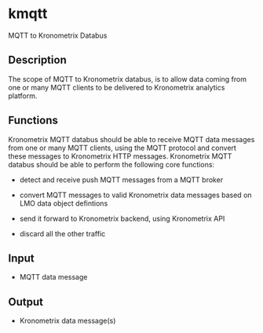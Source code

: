 # kmqtt
MQTT to Kronometrix Databus

## Description
The scope of MQTT to Kronometrix databus, is to allow data coming from one or many MQTT clients to be delivered to Kronometrix analytics platform.

## Functions

Kronometrix MQTT databus should be able to receive MQTT data messages from one or many MQTT clients, using the MQTT protocol and convert these messages to Kronometrix HTTP messages. Kronometrix MQTT databus should be able to perform the following core functions:

  * detect and receive push MQTT messages from a MQTT broker 
  
  * convert MQTT messages to valid Kronometrix data messages based on LMO data object defintions
  
  * send it forward to Kronometrix backend, using Kronometrix API
  
  * discard all the other traffic

## Input

  * MQTT data message

## Output

  * Kronometrix data message(s)
